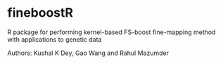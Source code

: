 # fineboostR
R package for performing kernel-based FS-boost fine-mapping method with applications to genetic data

Authors: Kushal K Dey, Gao Wang and Rahul Mazumder
